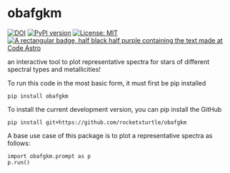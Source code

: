 # obafgkm
[![DOI](https://zenodo.org/badge/DOI/10.5281/zenodo.16754378.svg)](https://doi.org/10.5281/zenodo.16754378)
[![PyPI version](https://badge.fury.io/py/obafgkm.svg?icon=si%3Apython)](https://badge.fury.io/py/obafgkm)
[![License: MIT](https://img.shields.io/badge/License-MIT-yellow.svg)](https://opensource.org/licenses/MIT)
[![A rectangular badge, half black half purple containing the text made at Code Astro](https://img.shields.io/badge/Made%20at-Code/Astro-blueviolet.svg)](https://semaphorep.github.io/codeastro/)

an interactive tool to plot representative spectra for stars of different spectral types and metallicities!

To run this code in the most basic form, it must first be pip installed

`pip install obafgkm`

To install the current development version, you can pip install the GitHub

`pip install git+https://github.com/rocketxturtle/obafgkm`

A base use case of this package is to plot a representative spectra as follows:

```
import obafgkm.prompt as p
p.run()
```
